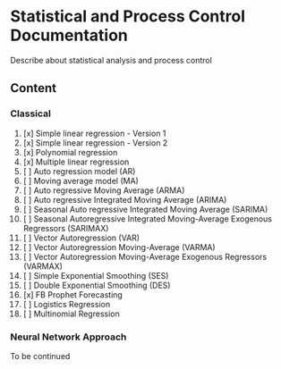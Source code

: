 # Statistical and Process Control Documentation
Describe about statistical analysis and process control

## Content

### Classical
1. [x] Simple linear regression - Version 1
2. [x] Simple linear regression - Version 2
3. [x] Polynomial regression
4. [x] Multiple linear regression
5. [ ] Auto regression model (AR)
6. [ ] Moving average model (MA)
7. [ ] Auto regressive Moving Average (ARMA)
8. [ ] Auto regressive Integrated Moving Average (ARIMA)
9. [ ] Seasonal Auto regressive Integrated Moving Average (SARIMA)
10. [ ] Seasonal Autoregressive Integrated Moving-Average Exogenous Regressors (SARIMAX)
11. [ ] Vector Autoregression (VAR)
12. [ ] Vector Autoregression Moving-Average (VARMA)
13. [ ] Vector Autoregression Moving-Average Exogenous Regressors (VARMAX)
14. [ ] Simple Exponential Smoothing (SES)
15. [ ] Double Exponential Smoothing (DES)
16. [x] FB Prophet Forecasting
17. [ ] Logistics Regression
18. [ ] Multinomial Regression

### Neural Network Approach
To be continued
